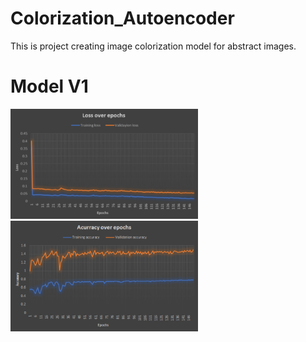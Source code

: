 # Colorization_Autoencoder
This is project creating image colorization model for abstract images.


# Model V1

<img src="images/v1-loss.png" width=300>  <img src="images/v1-accuracy.png" width=300>

